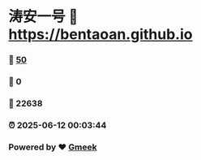# 涛安一号 :link: https://bentaoan.github.io 
### :page_facing_up: [50](https://bentaoan.github.io/tag.html) 
### :speech_balloon: 0 
### :hibiscus: 22638 
### :alarm_clock: 2025-06-12 00:03:44 
### Powered by :heart: [Gmeek](https://github.com/Meekdai/Gmeek)
